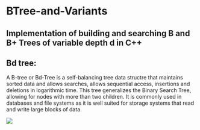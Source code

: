 # BTree-and-Variants
## Implementation of building and searching B and B+ Trees of variable depth d in C++

## Bd tree:
A B-tree or Bd-Tree is a self-balancing tree data structre that maintains sorted data and allows searches, allows sequential access, insertions and deletions in logarithmic time. 
This tree generalizes the Binary Search Tree, allowing for nodes with more than two children. It is commonly used in databases and file systems as it is well suited for storage systems that read and write large blocks of data.

<img src="http://vitalflux.com/wp-content/uploads/2015/05/btree-order5.jpg" style="float: left;"/>
